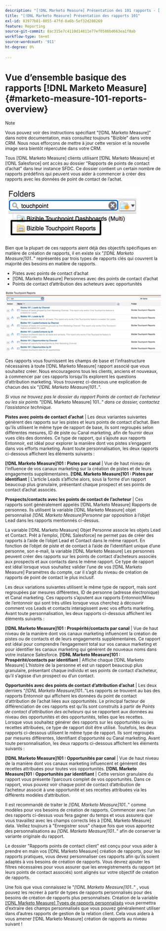```yaml
---
description: "[!DNL Marketo Measure] Présentation des 101 rapports - [!DNL Marketo Measure] - Documentation du produit"
title: "[!DNL Marketo Measure] Présentation des rapports 101"
exl-id: 83977b81-8055-47fd-8a6b-5ef32d280269
feature: Reporting
source-git-commit: 8ac315e7c4110d14811e77ef0586bd663ea1f8ab
workflow-type: tm+mt
source-wordcount: '911'
ht-degree: 0%

---
```


# Vue d’ensemble basique des rapports [!DNL Marketo Measure] {#marketo-measure-101-reports-overview}

>[!NOTE]
>
>Vous pouvez voir des instructions spécifiant &quot;[!DNL Marketo Measure]&quot; dans notre documentation, mais consultez toujours &quot;Bizible&quot; dans votre CRM. Nous nous efforçons de mettre à jour cette version et la nouvelle image sera bientôt répercutée dans votre CRM.

Tous [!DNL Marketo Measure] clients utilisant [!DNL Marketo Measure] et [!DNL Salesforce] ont accès au dossier &quot;Rapports de points de contact d’achat&quot; dans leur instance SFDC. Ce dossier contient un certain nombre de rapports prédéfinis qui peuvent vous aider à commencer à créer des rapports avec les données de point de contact de l’achat.

![](assets/bizible-101-reports-overview-1.png)

Bien que la plupart de ces rapports aient déjà des objectifs spécifiques en matière de création de rapports, il en existe six &quot;_[!DNL Marketo Measure]101.._&quot; représentés par trois types de rapports clés qui couvrent la majorité des besoins en matière de rapports.

* Pistes avec points de contact d’achat
* [!DNL Marketo Measure] Personnes avec des points de contact d’achat
* Points de contact d’attribution des acheteurs avec opportunités

![](assets/bizible-101-reports-overview-2.png)

Ces rapports vous fournissent les champs de base et l’infrastructure nécessaires à toute [!DNL Marketo Measure] rapport associé que vous souhaitez créer. Nous encourageons tous les clients, anciens et nouveaux, à commencer par ces rapports lorsqu’ils explorent les questions d’attribution marketing. Vous trouverez ci-dessous une explication de chacun des six &quot;_[!DNL Marketo Measure]101.._&quot;.

_Si vous ne trouvez pas le dossier du rapport Points de contact de l’acheteur ou les six points &quot;_[!DNL Marketo Measure] 101.._&quot; dans ce dossier, contactez l’assistance technique._

**Pistes avec points de contact d’achat** | Les deux variantes suivantes génèrent des rapports sur les pistes et leurs points de contact d’achat. Bien qu’ils utilisent le même type de rapport de base, ils sont regroupés selon différentes mesures, ID de piste ou Canal marketing, afin de fournir deux vues clés des données. Ce type de rapport, qui s’ajoute aux rapports Entonnoir, est idéal pour explorer la manière dont vos pistes s’engagent dans vos efforts marketing. Avant toute personnalisation, les deux rapports ci-dessous affichent les éléments suivants :

**[!DNL Marketo Measure]101 : Pistes par canal** | Vue de haut niveau de l’influence de vos canaux marketing sur la création de pistes et de leurs engagements supplémentaires.
**[!DNL Marketo Measure]101 : Pistes par identifiant** | L’article Leads s’affiche alors, sous la forme d’un rapport beaucoup plus granulaire, présentant chaque prospect et ses points de contact d’achat associés.

**Prospects/contacts avec les points de contact de l’acheteur** | Ces rapports sont généralement appelés [!DNL Marketo Measure] Rapports de personnes. Ils utilisent la variable [!DNL Marketo Measure] objet personnalisé _[!DNL Marketo Measure]Personne_ par opposition à l’objet Lead dans les rapports mentionnés ci-dessus.

La variable [!DNL Marketo Measure] Objet Personne associe les objets Lead et Contact. Prêt à l’emploi, [!DNL Salesforce] ne permet pas de créer des rapports à l’aide de l’objet Lead et Contact dans le même rapport. En fonction de l’objet de piste et de contact à l’aide de l’identifiant unique d’une personne, son e-mail, la variable [!DNL Marketo Measure] Les personnes peuvent créer des rapports sur les points de contact d’acheteurs associés aux prospects et aux contacts dans le même rapport. Ce type de rapport est idéal lorsque vous souhaitez valider l’une de vos [!DNL Marketo Measure] Paramètres du compte, car il s’agit du niveau de création de rapports de point de contact le plus inclusif.

Les deux variations suivantes utilisent le même type de rapport, mais sont regroupées par mesures différentes, ID de personne (adresse électronique) et Canal marketing. Ces rapports s’ajoutent aux rapports Entonnoir/Milieu de l’entonnoir qui sont très utiles lorsque vous cherchez à découvrir comment vos Leads et contacts interagissent avec vos efforts marketing. Avant toute personnalisation, les deux rapports ci-dessous affichent les éléments suivants :

**[!DNL Marketo Measure]101 : Prospérité/contacts par canal** | Vue de haut niveau de la manière dont vos canaux marketing influencent la création de pistes ou de contacts et de leurs engagements supplémentaires. Ce rapport est idéal pour comprendre l’engagement total sur vos canaux marketing et pour identifier les canaux marketing qui génèrent de nouveaux noms dans votre instance Salesforce.
**[!DNL Marketo Measure]101 : Prospérité/contacts par identifiant** | Affiche chaque [!DNL Marketo Measure] L’histoire de la personne et est un rapport beaucoup plus granulaire, présentant chaque individu et ses points de contact d’acheteur, qu’il s’agisse d’un prospect ou d’un contact.

**Opportunités avec des points de contact d’attribution d’achat** | Les deux derniers &quot;_[!DNL Marketo Measure]101.._&quot;Les rapports se trouvent au bas des rapports Entonnoir qui affichent les données du point de contact d’attribution de l’achat liées aux opportunités. Le principal facteur de différenciation de ces rapports est qu’ils sont construits à partir de _Points de contact d’attribution des acheteurs_ qui se rapportent aux données au niveau des opportunités et des opportunités, telles que les recettes. Lorsque vous souhaitez générer des rapports sur les opportunités ou les recettes attribuées, ce type de rapport doit être utilisé. Toutefois, les deux rapports ci-dessous utilisent le même type de rapport. Ils sont regroupés par mesures différentes, Identifiant d’opportunité ou Canal marketing. Avant toute personnalisation, les deux rapports ci-dessous affichent les éléments suivants :

**[!DNL Marketo Measure]101 : Opportunités par canal** | Vue de haut niveau de la manière dont vos canaux marketing influencent et génèrent des recettes attribuées pour toutes vos opportunités.
**[!DNL Marketo Measure]101 : Opportunités par identifiant** | Cette version granulaire du rapport vous présente l’parcours complet de vos opportunités. Dans ce rapport, vous pouvez voir chaque point de contact d’attribution de l’acheteur associé à une opportunité et ses recettes attribuées via les différents modèles d’attribution.

Il est recommandé de traiter le _[!DNL Marketo Measure]101.._&quot; comme modèles pour vos besoins de création de rapports. Commencer avec l’un des rapports ci-dessus vous fera gagner du temps et vous assurera que vous travaillez avec les champs corrects liés à [!DNL Marketo Measure] data. Veillez toujours à &quot;Enregistrer sous&quot; chaque fois que vous apportez des personnalisations au _[!DNL Marketo Measure]101.._&quot; afin de conserver la variante originale du rapport.

Le dossier &quot;Rapports points de contact client&quot; est conçu pour vous aider à prendre en main vos [!DNL Marketo Measure] création de rapports, pour les rapports pratiques, vous devez personnaliser ces rapports afin qu’ils soient adaptés à vos besoins de création de rapports. Vous devrez ajouter les filtres nécessaires pour vous assurer que les enregistrements du rapport (et leurs points de contact associés) sont alignés sur votre objectif de création de rapports.

Une fois que vous connaissez le &quot;_[!DNL Marketo Measure]101.._&quot; , vous pouvez les recréer à partir de types de rapports personnalisés pour des besoins de création de rapports plus personnalisés. Création de la variable [[!DNL Marketo Measure] Types de rapports personnalisés](/help/marketo-measure-salesforce-reporting/new-report-types/creating-custom-marketo-measure-report-types.md) vous permettra d’extraire des champs personnalisés que vous pouvez généralement utiliser dans d’autres rapports de gestion de la relation client. Cela vous aidera à vous amener [!DNL Marketo Measure] création de rapports au niveau suivant !
